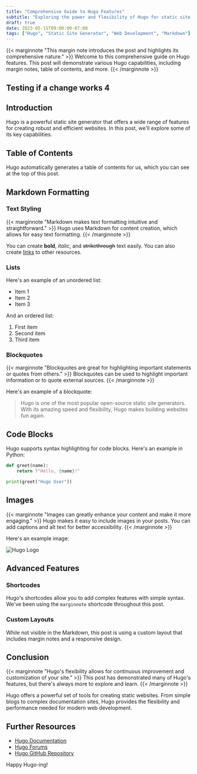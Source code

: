 ```yaml
---
title: "Comprehensive Guide to Hugo Features"
subtitle: "Exploring the power and flexibility of Hugo for static site generation"
draft: true
date: 2023-05-15T09:00:00-07:00
tags: ["Hugo", "Static Site Generator", "Web Development", "Markdown"]
---
```


{{< marginnote "This margin note introduces the post and highlights its comprehensive nature." >}}
Welcome to this comprehensive guide on Hugo features. This post will demonstrate various Hugo capabilities, including margin notes, table of contents, and more.
{{< /marginnote >}}

## Testing if a change works 4

## Introduction

Hugo is a powerful static site generator that offers a wide range of features for creating robust and efficient websites. In this post, we'll explore some of its key capabilities.

## Table of Contents

Hugo automatically generates a table of contents for us, which you can see at the top of this post.

## Markdown Formatting

### Text Styling

{{< marginnote "Markdown makes text formatting intuitive and straightforward." >}}
Hugo uses Markdown for content creation, which allows for easy text formatting.
{{< /marginnote >}}

You can create **bold**, *italic*, and ~~strikethrough~~ text easily. You can also create [links](https://gohugo.io) to other resources.

### Lists

Here's an example of an unordered list:

- Item 1
- Item 2
- Item 3

And an ordered list:

1. First item
2. Second item
3. Third item

### Blockquotes

{{< marginnote "Blockquotes are great for highlighting important statements or quotes from others." >}}
Blockquotes can be used to highlight important information or to quote external sources.
{{< /marginnote >}}

Here's an example of a blockquote:

> Hugo is one of the most popular open-source static site generators. With its amazing speed and flexibility, Hugo makes building websites fun again.

## Code Blocks

Hugo supports syntax highlighting for code blocks. Here's an example in Python:

```python
def greet(name):
    return f"Hello, {name}!"

print(greet("Hugo User"))
```

## Images

{{< marginnote "Images can greatly enhance your content and make it more engaging." >}}
Hugo makes it easy to include images in your posts. You can add captions and alt text for better accessibility.
{{< /marginnote >}}

Here's an example image:

![Hugo Logo](https://d33wubrfki0l68.cloudfront.net/c38c7334cc3f23585738e40334284fddcaf03d5e/2e17c/images/hugo-logo-wide.svg "Hugo Logo")

## Advanced Features

### Shortcodes

Hugo's shortcodes allow you to add complex features with simple syntax. We've been using the `marginnote` shortcode throughout this post.

### Custom Layouts

While not visible in the Markdown, this post is using a custom layout that includes margin notes and a responsive design.

## Conclusion

{{< marginnote "Hugo's flexibility allows for continuous improvement and customization of your site." >}}
This post has demonstrated many of Hugo's features, but there's always more to explore and learn.
{{< /marginnote >}}

Hugo offers a powerful set of tools for creating static websites. From simple blogs to complex documentation sites, Hugo provides the flexibility and performance needed for modern web development.

## Further Resources

- [Hugo Documentation](https://gohugo.io/documentation/)
- [Hugo Forums](https://discourse.gohugo.io/)
- [Hugo GitHub Repository](https://github.com/gohugoio/hugo)

Happy Hugo-ing!
